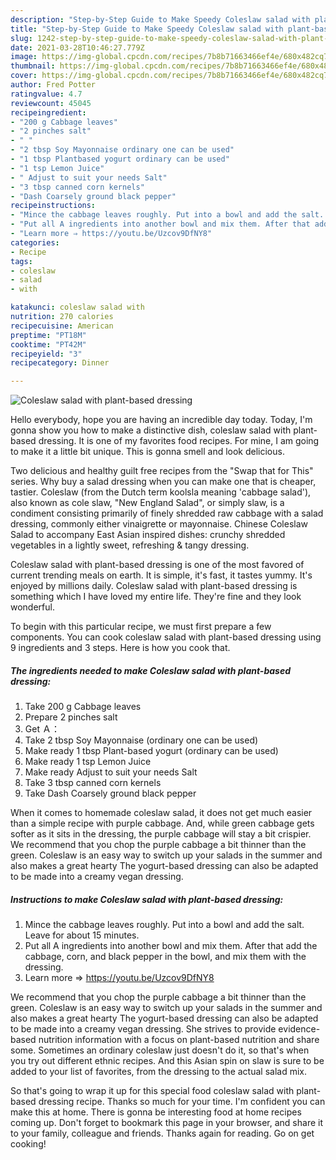 ```yaml
---
description: "Step-by-Step Guide to Make Speedy Coleslaw salad with plant-based dressing"
title: "Step-by-Step Guide to Make Speedy Coleslaw salad with plant-based dressing"
slug: 1242-step-by-step-guide-to-make-speedy-coleslaw-salad-with-plant-based-dressing
date: 2021-03-28T10:46:27.779Z
image: https://img-global.cpcdn.com/recipes/7b8b71663466ef4e/680x482cq70/coleslaw-salad-with-plant-based-dressing-recipe-main-photo.jpg
thumbnail: https://img-global.cpcdn.com/recipes/7b8b71663466ef4e/680x482cq70/coleslaw-salad-with-plant-based-dressing-recipe-main-photo.jpg
cover: https://img-global.cpcdn.com/recipes/7b8b71663466ef4e/680x482cq70/coleslaw-salad-with-plant-based-dressing-recipe-main-photo.jpg
author: Fred Potter
ratingvalue: 4.7
reviewcount: 45045
recipeingredient:
- "200 g Cabbage leaves"
- "2 pinches salt"
- " "
- "2 tbsp Soy Mayonnaise ordinary one can be used"
- "1 tbsp Plantbased yogurt ordinary can be used"
- "1 tsp Lemon Juice"
- " Adjust to suit your needs Salt"
- "3 tbsp canned corn kernels"
- "Dash Coarsely ground black pepper"
recipeinstructions:
- "Mince the cabbage leaves roughly. Put into a bowl and add the salt. Leave for about 15 minutes."
- "Put all A ingredients into another bowl and mix them. After that add the cabbage, corn, and black pepper in the bowl, and mix them with the dressing."
- "Learn more ⇒ https://youtu.be/Uzcov9DfNY8"
categories:
- Recipe
tags:
- coleslaw
- salad
- with

katakunci: coleslaw salad with 
nutrition: 270 calories
recipecuisine: American
preptime: "PT18M"
cooktime: "PT42M"
recipeyield: "3"
recipecategory: Dinner

---
```



![Coleslaw salad with plant-based dressing](https://img-global.cpcdn.com/recipes/7b8b71663466ef4e/680x482cq70/coleslaw-salad-with-plant-based-dressing-recipe-main-photo.jpg)

Hello everybody, hope you are having an incredible day today. Today, I'm gonna show you how to make a distinctive dish, coleslaw salad with plant-based dressing. It is one of my favorites food recipes. For mine, I am going to make it a little bit unique. This is gonna smell and look delicious.

Two delicious and healthy guilt free recipes from the &#34;Swap that for This&#34; series. Why buy a salad dressing when you can make one that is cheaper, tastier. Coleslaw (from the Dutch term koolsla meaning &#39;cabbage salad&#39;), also known as cole slaw, &#34;New England Salad&#34;, or simply slaw, is a condiment consisting primarily of finely shredded raw cabbage with a salad dressing, commonly either vinaigrette or mayonnaise. Chinese Coleslaw Salad to accompany East Asian inspired dishes: crunchy shredded vegetables in a lightly sweet, refreshing &amp; tangy dressing.

Coleslaw salad with plant-based dressing is one of the most favored of current trending meals on earth. It is simple, it's fast, it tastes yummy. It's enjoyed by millions daily. Coleslaw salad with plant-based dressing is something which I have loved my entire life. They're fine and they look wonderful.


To begin with this particular recipe, we must first prepare a few components. You can cook coleslaw salad with plant-based dressing using 9 ingredients and 3 steps. Here is how you cook that.

<!--inarticleads1-->

##### The ingredients needed to make Coleslaw salad with plant-based dressing:

1. Take 200 g Cabbage leaves
1. Prepare 2 pinches salt
1. Get  Ａ：
1. Take 2 tbsp Soy Mayonnaise (ordinary one can be used)
1. Make ready 1 tbsp Plant-based yogurt (ordinary can be used)
1. Make ready 1 tsp Lemon Juice
1. Make ready  Adjust to suit your needs Salt
1. Take 3 tbsp canned corn kernels
1. Take Dash Coarsely ground black pepper


When it comes to homemade coleslaw salad, it does not get much easier than a simple recipe with purple cabbage. And, while green cabbage gets softer as it sits in the dressing, the purple cabbage will stay a bit crispier. We recommend that you chop the purple cabbage a bit thinner than the green. Coleslaw is an easy way to switch up your salads in the summer and also makes a great hearty The yogurt-based dressing can also be adapted to be made into a creamy vegan dressing. 

<!--inarticleads2-->

##### Instructions to make Coleslaw salad with plant-based dressing:

1. Mince the cabbage leaves roughly. Put into a bowl and add the salt. Leave for about 15 minutes.
1. Put all A ingredients into another bowl and mix them. After that add the cabbage, corn, and black pepper in the bowl, and mix them with the dressing.
1. Learn more ⇒ https://youtu.be/Uzcov9DfNY8


We recommend that you chop the purple cabbage a bit thinner than the green. Coleslaw is an easy way to switch up your salads in the summer and also makes a great hearty The yogurt-based dressing can also be adapted to be made into a creamy vegan dressing. She strives to provide evidence-based nutrition information with a focus on plant-based nutrition and share some. Sometimes an ordinary coleslaw just doesn&#39;t do it, so that&#39;s when you try out different ethnic recipes. And this Asian spin on slaw is sure to be added to your list of favorites, from the dressing to the actual salad mix. 

So that's going to wrap it up for this special food coleslaw salad with plant-based dressing recipe. Thanks so much for your time. I'm confident you can make this at home. There is gonna be interesting food at home recipes coming up. Don't forget to bookmark this page in your browser, and share it to your family, colleague and friends. Thanks again for reading. Go on get cooking!

